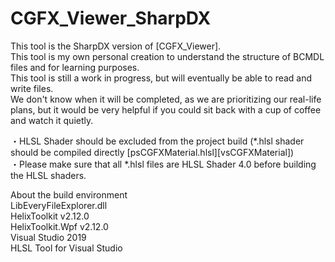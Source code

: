 # CGFX_Viewer_SharpDX  
  
This tool is the SharpDX version of [CGFX_Viewer].  
This tool is my own personal creation to understand the structure of BCMDL files and for learning purposes.  
This tool is still a work in progress, but will eventually be able to read and write files.  
We don't know when it will be completed, as we are prioritizing our real-life plans, but it would be very helpful if you could sit back with a cup of coffee and watch it quietly.  
  
・HLSL Shader should be excluded from the project build (*.hlsl shader should be compiled directly [psCGFXMaterial.hlsl][vsCGFXMaterial])  
・Please make sure that all *.hlsl files are HLSL Shader 4.0 before building the HLSL shaders.  
  
About the build environment  
LibEveryFileExplorer.dll  
HelixToolkit v2.12.0  
HelixToolkit.Wpf v2.12.0  
Visual Studio 2019  
HLSL Tool for Visual Studio  
